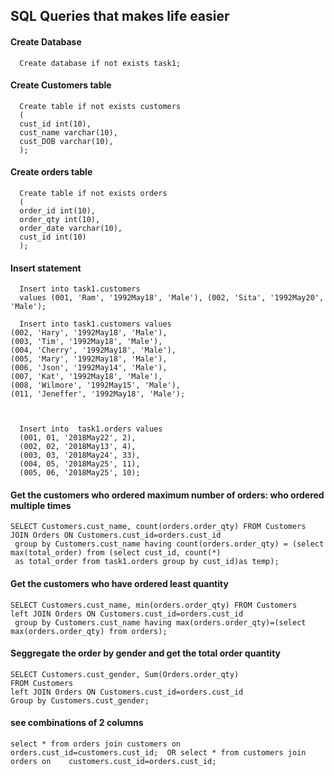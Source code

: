 ## SQL Queries that makes life easier
#### Create Database
      Create database if not exists task1;
#### Create Customers table
      Create table if not exists customers
      (
      cust_id int(10),
      cust_name varchar(10),
      cust_DOB varchar(10),
      );
#### Create orders table
      Create table if not exists orders
      ( 
      order_id int(10),
      order_qty int(10),
      order_date varchar(10),
      cust_id int(10)
      );
#### Insert statement
      Insert into task1.customers
      values (001, 'Ram', '1992May18', 'Male'), (002, 'Sita', '1992May20', 'Male');

      Insert into task1.customers values
	(002, 'Hary', '1992May18', 'Male'),
	(003, 'Tim', '1992May18', 'Male'),
	(004, 'Cherry', '1992May18', 'Male'),
	(005, 'Mary', '1992May18', 'Male'),
	(006, 'Json', '1992May14', 'Male'),
	(007, 'Kat', '1992May18', 'Male'),
	(008, 'Wilmore', '1992May15', 'Male'),
	(011, 'Jeneffer', '1992May18', 'Male');

     
      
      Insert into  task1.orders values
      (001, 01, '2018May22', 2),
      (002, 02, '2018May13', 4),
      (003, 03, '2018May24', 33),
      (004, 05, '2018May25', 11),
      (005, 06, '2018May25', 10);
#### Get the customers who ordered maximum number of orders: who ordered multiple times
	SELECT Customers.cust_name, count(orders.order_qty) FROM Customers
	JOIN Orders ON Customers.cust_id=orders.cust_id
	 group by Customers.cust_name having count(orders.order_qty) = (select max(total_order) from (select cust_id, count(*)
	 as total_order from task1.orders group by cust_id)as temp);
#### Get the customers who have ordered least quantity
	SELECT Customers.cust_name, min(orders.order_qty) FROM Customers
	left JOIN Orders ON Customers.cust_id=orders.cust_id
	 group by Customers.cust_name having max(orders.order_qty)=(select max(orders.order_qty) from orders);

#### Seggregate the order by gender and get the total order quantity
	SELECT Customers.cust_gender, Sum(Orders.order_qty) 
	FROM Customers
	left JOIN Orders ON Customers.cust_id=orders.cust_id
	Group by Customers.cust_gender;
#### see combinations of 2 columns
	select * from orders join customers on orders.cust_id=customers.cust_id;  OR select * from customers join orders on    customers.cust_id=orders.cust_id;
